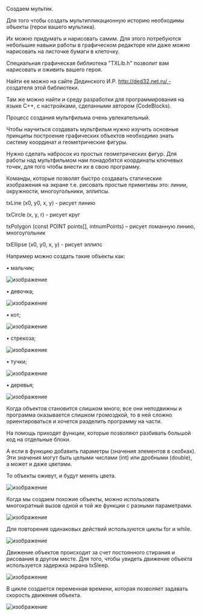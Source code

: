 Создаем мультик. 

Для того чтобы создать мультипликационную историю необходимы объекты (герои  вашего мультика). 

Их можно придумать и нарисовать самим. Для этого потребуются небольшие навыки работы в графическом редакторе или даже можно нарисовать на листочке бумаги в клеточку.  

Специальная графическая библиотека "TXLib.h" позволит вам нарисовать и оживить вашего героя.

Найти ее можно на сайте Дединского И.Р. http://ded32.net.ru/,- создателя этой библиотеки. 

Там же можно найти и среду разработки для программирования на языке С++, с настройками, сделанными автором (CodeBlocks).

Процесс создания мультфильма очень увлекательный.

Чтобы научиться создавать мультфильм нужно изучить основные принципы построение графических объектов необходимо знать систему координат и геометрические фигуры.

Нужно сделать набросок из простых геометрических фигур. Для работы над мультфильмом нам понадобятся координаты ключевых точек, для того чтобы внести их в свою программу. 

Команды, которые позволят быстро создавать статические изображения на экране т.е. рисовать простые примитивы это:  линии, окружности, многоугольники, эллипсы.

txLine (x0, y0, x, y) - рисует линию

txCircle (x, y, r) - рисует круг

txPolygon (const POINT points[], intnumPoints) – рисует ломанную линию, многоугольник

txEllipse (x0, y0, x, y) - рисует эллипс

Например можно создать такие объекты как:

•	мальчик;

 ![изображение](https://user-images.githubusercontent.com/82114365/114375537-6d37ce80-9b8d-11eb-9795-8bbb8bc9d196.png)

•	девочка;
 
![изображение](https://user-images.githubusercontent.com/82114365/114375583-7c1e8100-9b8d-11eb-9d4b-e4aaabce30d1.png)

•	кот;

![изображение](https://user-images.githubusercontent.com/82114365/114375609-850f5280-9b8d-11eb-8685-ee899fb1fa62.png)

• стрекоза;

 ![изображение](https://user-images.githubusercontent.com/82114365/114375666-92c4d800-9b8d-11eb-90f8-15b741f1b3a3.png)

• тучки;

 ![изображение](https://user-images.githubusercontent.com/82114365/114375804-ba1ba500-9b8d-11eb-85e5-449374fad45c.png)

• деревья;

 ![изображение](https://user-images.githubusercontent.com/82114365/114375846-c43da380-9b8d-11eb-970c-611a7c13db0e.png)
 
 Когда объектов  становится слишком много, все они неподвижны и программа оказывается слишком  громоздкой, то в ней сложно ориентироваться и хочется разделить программу на части.
 
 На помощь приходят функции, которые позволяют разбивать большой код на отдельные блоки.
 
 А если в функцию добавить параметры (значения элементов в скобках).  Эти значения могут быть целыми числами (int) или дробными (double), а может и даже цветами. 
 
 То объекты оживут, и будут менять цвета. 
 
 ![изображение](https://user-images.githubusercontent.com/82114365/114375977-e46d6280-9b8d-11eb-93f1-207163951098.png)
 
 Когда мы создаем похожие объекты, можно использовать многократный вызов одной и той же функции с разными параметрами.
 
 ![изображение](https://user-images.githubusercontent.com/82114365/114375687-99ebe600-9b8d-11eb-92df-e3bead3beaf3.png)

Для повторения одинаковых  действий используются  циклы for и while. 
 
  ![изображение](https://user-images.githubusercontent.com/82114365/114375776-b2f49700-9b8d-11eb-8037-3da06c5e183d.png)

Движение объектов происходит за счет постоянного стирания и рисования в другом месте. Для того, чтобы увидеть движение объекта используется задержка экрана txSleep. 

 ![изображение](https://user-images.githubusercontent.com/82114365/114376049-f5b66f00-9b8d-11eb-9788-a4886191e19e.png)
 
 В цикле  создается переменная времени, которая позволяет задавать скорость движения объекта.
 
 ![изображение](https://user-images.githubusercontent.com/82114365/114376110-00710400-9b8e-11eb-9625-95245f4956e8.png)

